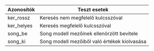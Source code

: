 Azonosítók | Teszt esetek
-----------|------------- 
ker_rossz | Keresés nem megfelelő kulcsszóval
ker_helyes | Keresés megfelelő kulcsszóval
song_be | Song modell mezőinek ellenörzött bevitele
song_ki | Song modell mezőiből való értékek kiolvasása